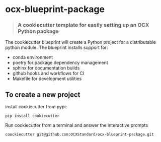 # ocx-blueprint-package
> ### A cookiecutter template for easily setting up an OCX Python package

The cookiecutter blueprint will create  a Python project for a distributable python module.
The blueprint installs  support for:
 - conda environment
 - poetry for package dependency management
 - sphinx for documentation builds
 - github hooks and workflows for CI
 - Makefile for development utilities

## To create a new project

install cookiecutter from pypi:
````commandline
pip install cookiecutter
````
Run cookiecutter from a terminal and answer the interactive prompts

````commandline
coockiecutter git@github.com:OCXStandard/ocx-blueprint-package.git
````
